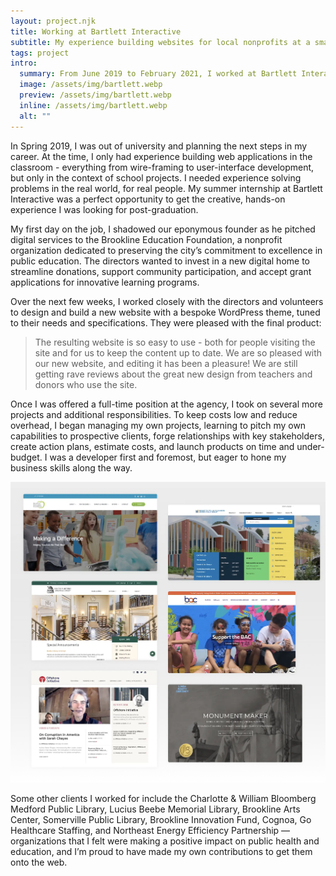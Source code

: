 ```yaml
---
layout: project.njk
title: Working at Bartlett Interactive
subtitle: My experience building websites for local nonprofits at a small Concord-based agency.
tags: project
intro:
  summary: From June 2019 to February 2021, I worked at Bartlett Interactive, a digital agency, building websites for nonprofits in the Greater Boston area. Collaborating with designers, project managers, senior developers, and a wide variety of clients, I honed my technical skills and learned about the broader operations of the business.
  image: /assets/img/bartlett.webp
  preview: /assets/img/bartlett.webp
  inline: /assets/img/bartlett.webp
  alt: ""
---
```


In Spring 2019, I was out of university and planning the next steps in my career. At the time, I only had experience building web applications in the classroom - everything from wire-framing to user-interface development, but only in the context of school projects. I needed experience solving problems in the real world, for real people. My summer internship at Bartlett Interactive was a perfect opportunity to get the creative, hands-on experience I was looking for post-graduation.

My first day on the job, I shadowed our eponymous founder as he pitched digital services to the Brookline Education Foundation, a nonprofit organization dedicated to preserving the city’s commitment to excellence in public education. The directors wanted to invest in a new digital home to streamline donations, support community participation, and accept grant applications for innovative learning programs.

Over the next few weeks, I worked closely with the directors and volunteers to design and build a new website with a bespoke WordPress theme, tuned to their needs and specifications. They were pleased with the final product:

> The resulting website is so easy to use - both for people visiting the site and for us to keep the content up to date. We are so pleased with our new website, and editing it has been a pleasure! We are still getting rave reviews about the great new design from teachers and donors who use the site.

Once I was offered a full-time position at the agency, I took on several more projects and additional responsibilities. To keep costs low and reduce overhead, I began managing my own projects, learning to pitch my own capabilities to prospective clients, forge relationships with key stakeholders, create action plans, estimate costs, and launch products on time and under-budget. I was a developer first and foremost, but eager to hone my business skills along the way.

<img class="content-img" src="/assets/img/bartlett-projects.webp" alt="">

Some other clients I worked for include the Charlotte & William Bloomberg Medford Public Library, Lucius Beebe Memorial Library, Brookline Arts Center, Somerville Public Library, Brookline Innovation Fund, Cognoa, Go Healthcare Staffing, and Northeast Energy Efficiency Partnership — organizations that I felt were making a positive impact on public health and education, and I’m proud to have made my own contributions to get them onto the web.